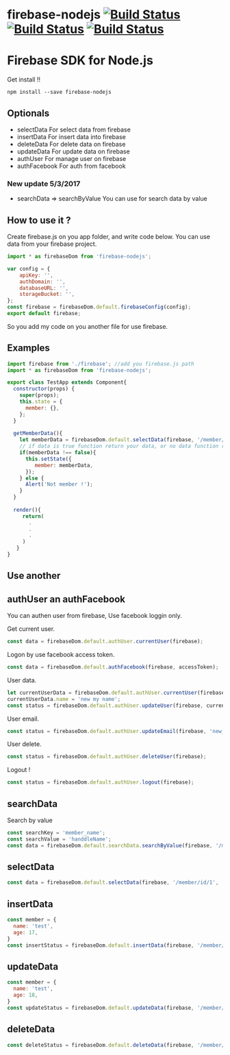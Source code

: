 # firebase-nodejs [![Build Status](https://thinnakrit.github.io/badge/firebase-nodejs.svg)](https://www.npmjs.com/package/firebase-nodejs)   [![Build Status](https://thinnakrit.github.io/badge/firebase-nodejs-version.svg)](https://www.npmjs.com/package/firebase-nodejs)   [![Build Status](https://thinnakrit.github.io/badge/firebase-version.svg)](https://www.npmjs.com/package/firebase-nodejs)

# Firebase SDK for Node.js

Get install !!
```
npm install --save firebase-nodejs
```

## Optionals

* selectData 
For select data from firebase
* insertData
For insert data into firebase
* deleteData
For delete data on firebase
* updateData
For update data on firebase
* authUser
For manage user on firebase
* authFacebook
For auth from facebook

### New update 5/3/2017
* searchData => searchByValue
You can use for search data by value

## How to use it ?

Create firebase.js on you app folder, and write code below.
You can use data from your firebase project.
```js
import * as firebaseDom from 'firebase-nodejs';

var config = {
    apiKey: '',
    authDomain: '',
    databaseURL: '',
    storageBucket: '',
};
const firebase = firebaseDom.default.firebaseConfig(config);
export default firebase;
```

So you add my code on you another file for use firebase.

## Examples
```js
import firebase from './firebase'; //add you firebase.js path
import * as firebaseDom from 'firebase-nodejs';

export class TestApp extends Component{
  constructor(props) {
    super(props);
    this.state = {
      member: {},
    };
  }
  
  getMemberData(){
    let memberData = firebaseDom.default.selectData(firebase, '/member/id/1', 'value');
    // if data is true function return your data, or no data function return false
    if(memberData !== false){
      this.setState({
         member: memberData,
      });
    } else {
      Alert('Not member !');
    }
  }
  
  render(){
     return(
       .
       .
       .
     )
   }
}

```

## Use another

## authUser an authFacebook
You can authen user from firebase, Use facebook  loggin only.

Get current user.

```js
const data = firebaseDom.default.authUser.currentUser(firebase);
```

Logon by use facebook access token.
```js
const data = firebaseDom.default.authFacebook(firebase, accessToken);
```

User data.
```js
let currentUserData = firebaseDom.default.authUser.currentUser(firebase);
currentUserData.name = 'new my name';
const status = firebaseDom.default.authUser.updateUser(firebase, currentUserData);
```

User email.
```js
const status = firebaseDom.default.authUser.updateEmail(firebase, 'new_email@mail.com');
```


User delete.
```js
const status = firebaseDom.default.authUser.deleteUser(firebase);
```
Logout !
```js
const status = firebaseDom.default.authUser.logout(firebase);
```

## searchData

Search by value
```js
const searchKey = 'member_name';
const searchValue = 'handdleName';
const data = firebaseDom.default.searchData.searchByValue(firebase, '/member/id/', searchKey, searchValue)

```

## selectData

```js
const data = firebaseDom.default.selectData(firebase, '/member/id/1', 'value')

```

## insertData

```js
const member = {
  name: 'test',
  age: 17,
}
const insertStatus = firebaseDom.default.insertData(firebase, '/member/id/2', member);

```


## updateData

```js
const member = {
  name: 'test',
  age: 18,
}
const updateStatus = firebaseDom.default.updateData(firebase, '/member/id/2', member);

```

## deleteData

```js
const deleteStatus = firebaseDom.default.deleteData(firebase, '/member/id/2');

```
